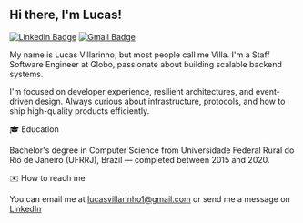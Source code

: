 ## Hi there, I'm Lucas!

[![Linkedin Badge](https://img.shields.io/badge/-Lucas%20Villarinho-blue?style=flat-square&logo=Linkedin&logoColor=white&link=https://www.linkedin.com/in/lucas-villarinho/)](https://www.linkedin.com/in/lucas-villarinho/) [![Gmail Badge](https://img.shields.io/badge/-lucasvillarinho1@gmail.com-c14438?style=flat-square&logo=Gmail&logoColor=white&link=mailto:lucasvillarinho1@gmail.com)](mailto:lucasvillarinho1@gmail.com)


My name is Lucas Villarinho, but most people call me Villa. 
I'm a Staff Software Engineer at Globo, passionate about building scalable backend systems.

I'm focused on developer experience, resilient architectures, and event-driven design.
Always curious about infrastructure, protocols, and how to ship high-quality products efficiently.

🎓 Education

Bachelor's degree in Computer Science from Universidade Federal Rural do Rio de Janeiro (UFRRJ), Brazil — completed between 2015 and 2020.

✉️ How to reach me

You can email me at [lucasvillarinho1@gmail.com](mailto:lucasvillarinho1@gmail.com)  or send me a message on [LinkedIn](https://www.linkedin.com/in/lucas-villarinho/)

